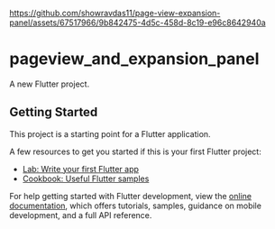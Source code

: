 

https://github.com/showravdas11/page-view-expansion-panel/assets/67517966/9b842475-4d5c-458d-8c19-e96c8642940a

# pageview_and_expansion_panel

A new Flutter project.

## Getting Started

This project is a starting point for a Flutter application.

A few resources to get you started if this is your first Flutter project:

- [Lab: Write your first Flutter app](https://docs.flutter.dev/get-started/codelab)
- [Cookbook: Useful Flutter samples](https://docs.flutter.dev/cookbook)

For help getting started with Flutter development, view the
[online documentation](https://docs.flutter.dev/), which offers tutorials,
samples, guidance on mobile development, and a full API reference.
